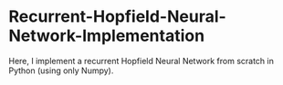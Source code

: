 # Recurrent-Hopfield-Neural-Network-Implementation
Here, I implement a recurrent Hopfield Neural Network from scratch in Python (using only Numpy). 
